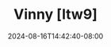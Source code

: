 --- 
title: "Vinny [ltw9]"
description: "  bokep Vinny [ltw9] gratis   new"
date: 2024-08-16T14:42:40-08:00
file_code: "k95po8kmd3pf"
draft: false
cover: "kijepky9g0z0dlc9.jpg"
tags: ["Vinny", "bokep-indo", "bokep-viral", "bokep-ig"]
length: 2150
fld_id: "1483164"
foldername: "Asd Hongkong"
categories: ["Asd Hongkong"]
views: 0
---